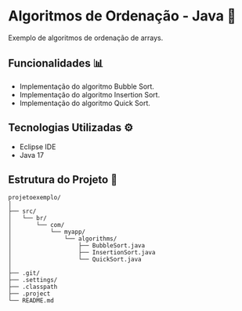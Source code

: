 # Algoritmos de Ordenação - Java 🔢
Exemplo de algoritmos de ordenação de arrays.

## Funcionalidades 📊
- Implementação do algoritmo Bubble Sort.
- Implementação do algoritmo Insertion Sort.
- Implementação do algoritmo Quick Sort.

## Tecnologias Utilizadas ⚙️
- Eclipse IDE
- Java 17

## Estrutura do Projeto 📁
```plaintext
projetoexemplo/
│
├── src/
│   └── br/
│       └── com/
│           └── myapp/
│               └── algorithms/
│                   ├── BubbleSort.java
│                   ├── InsertionSort.java
│                   └── QuickSort.java
│
├── .git/
├── .settings/
├── .classpath
├── .project
└── README.md
